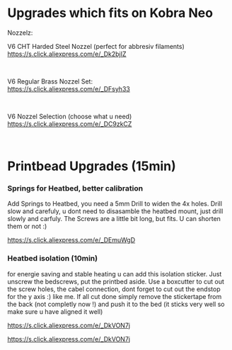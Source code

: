 <h1>Upgrades which fits on Kobra Neo</h1>


Nozzelz:

V6 CHT Harded Steel Nozzel (perfect for abbresiv filaments)<br>
https://s.click.aliexpress.com/e/_Dk2bjIZ

<br>

V6 Regular Brass Nozzel Set:<br>
https://s.click.aliexpress.com/e/_DFsyh33

<br>

V6 Nozzel Selection (choose what u need)<br>
https://s.click.aliexpress.com/e/_DC9zkCZ

<br>

<h1>Printbead Upgrades (15min)</h1>

<h3>Springs for Heatbed, better calibration</h3>
Add Springs to Heatbed, you need a 5mm Drill to widen the 4x holes. Drill slow and carefuly, u dont need to disasamble the heatbed mount, just drill slowly and carfuly. The Screws are a little bit long, but fits. U can shorten them or not :)<br>

https://s.click.aliexpress.com/e/_DEmuWgD


<h3>Heatbed isolation (10min)</h3>
for energie saving and stable heating u can add this isolation sticker. Just unscrew the bedscrews, put the printbed aside. Use a boxcutter to cut out the screw holes, the cabel connection, dont forget to cut out the endstop for the y axis :) like me. If all cut done simply remove the stickertape from the back (not completly now !) and push it to the bed (it sticks very well so make sure u have aligned it well)

https://s.click.aliexpress.com/e/_DkVON7j

https://s.click.aliexpress.com/e/_DkVON7j




